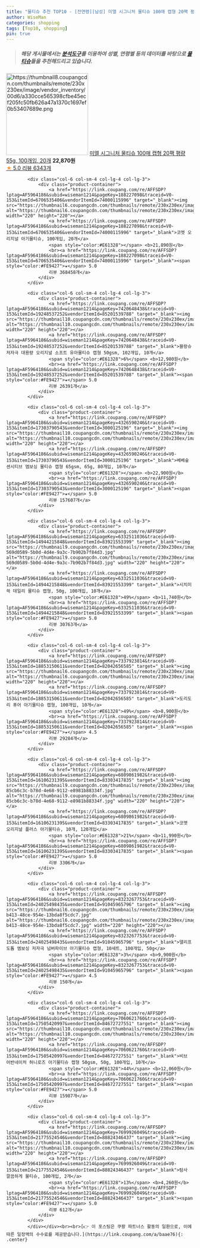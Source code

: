 ```yaml
---
title: "물티슈 추천 TOP10 - [전연령][남성] 미엘 시그니처 물티슈 100매 캡형 20팩 평량 55g, 100개입, 20개"
author: WiseMan
categories: shopping
tags: [Top10, shopping]
pin: true
---
```


> ##### 해당 게시물에서는 [**분석도구**](https://itemscout.io/)를 이용하여 **성별**, **연령별** 등의 데이터를 바탕으로 [**물티슈**](https://link.coupang.com/a/baae76)들을 추천해드리고 있습니다.
<div class="container"><div class="row">
            <div class="col-6 col-sm-4 col-lg-4 col-lg-3">
                <div class="product-container">
                    <a href="https://link.coupang.com/re/AFFSDP?lptag=AF5964186&subid=wiseman1214&pageKey=7148692699&traceid=V0-153&itemId=18116654822&vendorItemId=86504791049" target="_blank"><img src="https://thumbnail8.coupangcdn.com/thumbnails/remote/230x230ex/image/vendor_inventory/00d6/a330cce565398cfbe45ecf205fc50fb626a47a1370c1697ef0b53407689e.png" alt="https://thumbnail8.coupangcdn.com/thumbnails/remote/230x230ex/image/vendor_inventory/00d6/a330cce565398cfbe45ecf205fc50fb626a47a1370c1697ef0b53407689e.png" width="220" height="220"></a>
                    <a href="https://link.coupang.com/re/AFFSDP?lptag=AF5964186&subid=wiseman1214&pageKey=7148692699&traceid=V0-153&itemId=18116654822&vendorItemId=86504791049" target="_blank">미엘 시그니처 물티슈 100매 캡형 20팩 평량 55g, 100개입, 20개</a>
                    <span style="color:#E61328"></span> <b>22,870원</b>
                    <br><a href="https://link.coupang.com/re/AFFSDP?lptag=AF5964186&subid=wiseman1214&pageKey=7148692699&traceid=V0-153&itemId=18116654822&vendorItemId=86504791049" target="_blank"><span style="color:#FE9427">★</span> 5.0
                    리뷰 6343개</a>
                </div>
            </div>
            
            <div class="col-6 col-sm-4 col-lg-4 col-lg-3">
                <div class="product-container">
                    <a href="https://link.coupang.com/re/AFFSDP?lptag=AF5964186&subid=wiseman1214&pageKey=188227098&traceid=V0-153&itemId=6706535406&vendorItemId=74000115996" target="_blank"><img src="https://thumbnail6.coupangcdn.com/thumbnails/remote/230x230ex/image/0820_amir_esrgan_inf80k_batch_1_max3k/807b/0e0a28d62720b239f1e69006863ec724602400598614e858201e34564525.jpg" alt="https://thumbnail6.coupangcdn.com/thumbnails/remote/230x230ex/image/0820_amir_esrgan_inf80k_batch_1_max3k/807b/0e0a28d62720b239f1e69006863ec724602400598614e858201e34564525.jpg" width="220" height="220"></a>
                    <a href="https://link.coupang.com/re/AFFSDP?lptag=AF5964186&subid=wiseman1214&pageKey=188227098&traceid=V0-153&itemId=6706535406&vendorItemId=74000115996" target="_blank">코멧 오리지널 아기물티슈, 100개입, 20개</a>
                    <span style="color:#E61328"></span> <b>21,890원</b>
                    <br><a href="https://link.coupang.com/re/AFFSDP?lptag=AF5964186&subid=wiseman1214&pageKey=188227098&traceid=V0-153&itemId=6706535406&vendorItemId=74000115996" target="_blank"><span style="color:#FE9427">★</span> 5.0
                    리뷰 368458개</a>
                </div>
            </div>
            
            <div class="col-6 col-sm-4 col-lg-4 col-lg-3">
                <div class="product-container">
                    <a href="https://link.coupang.com/re/AFFSDP?lptag=AF5964186&subid=wiseman1214&pageKey=7420648438&traceid=V0-153&itemId=19248537252&vendorItemId=85201539788" target="_blank"><img src="https://thumbnail10.coupangcdn.com/thumbnails/remote/230x230ex/image/0820_amir_esrgan_inf80k_batch_0_max3k/c923/6833b6b3ffed1d39f609ea5cec173098ab8f26680bfde7a90e450635463f.jpg" alt="https://thumbnail10.coupangcdn.com/thumbnails/remote/230x230ex/image/0820_amir_esrgan_inf80k_batch_0_max3k/c923/6833b6b3ffed1d39f609ea5cec173098ab8f26680bfde7a90e450635463f.jpg" width="220" height="220"></a>
                    <a href="https://link.coupang.com/re/AFFSDP?lptag=AF5964186&subid=wiseman1214&pageKey=7420648438&traceid=V0-153&itemId=19248537252&vendorItemId=85201539788" target="_blank">블랑슈 저자극 대용량 오리지널 소프트 유아물티슈 캡형 50gsm, 102개입, 10개</a>
                    <span style="color:#E61328">6%</span> <b>12,980원</b>
                    <br><a href="https://link.coupang.com/re/AFFSDP?lptag=AF5964186&subid=wiseman1214&pageKey=7420648438&traceid=V0-153&itemId=19248537252&vendorItemId=85201539788" target="_blank"><span style="color:#FE9427">★</span> 5.0
                    리뷰 26391개</a>
                </div>
            </div>
            
            <div class="col-6 col-sm-4 col-lg-4 col-lg-3">
                <div class="product-container">
                    <a href="https://link.coupang.com/re/AFFSDP?lptag=AF5964186&subid=wiseman1214&pageKey=4326590246&traceid=V0-153&itemId=17303790543&vendorItemId=3000125196" target="_blank"><img src="https://thumbnail10.coupangcdn.com/thumbnails/remote/230x230ex/image/0820_amir_esrgan_inf80k_batch_0_max3k/a31d/47e7d298fdf7257a5bfb2575345c439a5b2b5c1a93b32dd6d83e951f68e7.jpg" alt="https://thumbnail10.coupangcdn.com/thumbnails/remote/230x230ex/image/0820_amir_esrgan_inf80k_batch_0_max3k/a31d/47e7d298fdf7257a5bfb2575345c439a5b2b5c1a93b32dd6d83e951f68e7.jpg" width="220" height="220"></a>
                    <a href="https://link.coupang.com/re/AFFSDP?lptag=AF5964186&subid=wiseman1214&pageKey=4326590246&traceid=V0-153&itemId=17303790543&vendorItemId=3000125196" target="_blank">베베숲 센시티브 엠보싱 물티슈 캡형 65gsm, 65g, 80개입, 10개</a>
                    <span style="color:#E61328"></span> <b>22,900원</b>
                    <br><a href="https://link.coupang.com/re/AFFSDP?lptag=AF5964186&subid=wiseman1214&pageKey=4326590246&traceid=V0-153&itemId=17303790543&vendorItemId=3000125196" target="_blank"><span style="color:#FE9427">★</span> 5.0
                    리뷰 157607개</a>
                </div>
            </div>
            
            <div class="col-6 col-sm-4 col-lg-4 col-lg-3">
                <div class="product-container">
                    <a href="https://link.coupang.com/re/AFFSDP?lptag=AF5964186&subid=wiseman1214&pageKey=6332511036&traceid=V0-153&itemId=14944215848&vendorItemId=83921553399" target="_blank"><img src="https://thumbnail9.coupangcdn.com/thumbnails/remote/230x230ex/image/retail/images/2779753857167065-569d0589-5b0d-4d4e-9a3c-7b902b7f84d3.jpg" alt="https://thumbnail9.coupangcdn.com/thumbnails/remote/230x230ex/image/retail/images/2779753857167065-569d0589-5b0d-4d4e-9a3c-7b902b7f84d3.jpg" width="220" height="220"></a>
                    <a href="https://link.coupang.com/re/AFFSDP?lptag=AF5964186&subid=wiseman1214&pageKey=6332511036&traceid=V0-153&itemId=14944215848&vendorItemId=83921553399" target="_blank">시치미 쓱 데일리 물티슈 캡형, 50g, 100개입, 10개</a>
                    <span style="color:#E61328">49%</span> <b>11,740원</b>
                    <br><a href="https://link.coupang.com/re/AFFSDP?lptag=AF5964186&subid=wiseman1214&pageKey=6332511036&traceid=V0-153&itemId=14944215848&vendorItemId=83921553399" target="_blank"><span style="color:#FE9427">★</span> 5.0
                    리뷰 30763개</a>
                </div>
            </div>
            
            <div class="col-6 col-sm-4 col-lg-4 col-lg-3">
                <div class="product-container">
                    <a href="https://link.coupang.com/re/AFFSDP?lptag=AF5964186&subid=wiseman1214&pageKey=7337923814&traceid=V0-153&itemId=18853150611&vendorItemId=82042656585" target="_blank"><img src="https://thumbnail6.coupangcdn.com/thumbnails/remote/230x230ex/image/0820_amir_esrgan_inf80k_batch_0_max3k/43ba/9567948799a100748d55ba9a7636f704916af3265cb500f9839cc546b639.jpg" alt="https://thumbnail6.coupangcdn.com/thumbnails/remote/230x230ex/image/0820_amir_esrgan_inf80k_batch_0_max3k/43ba/9567948799a100748d55ba9a7636f704916af3265cb500f9839cc546b639.jpg" width="220" height="220"></a>
                    <a href="https://link.coupang.com/re/AFFSDP?lptag=AF5964186&subid=wiseman1214&pageKey=7337923814&traceid=V0-153&itemId=18853150611&vendorItemId=82042656585" target="_blank">도리도리 퓨어 아기물티슈 캡형, 100개입, 10개</a>
                    <span style="color:#E61328">49%</span> <b>8,900원</b>
                    <br><a href="https://link.coupang.com/re/AFFSDP?lptag=AF5964186&subid=wiseman1214&pageKey=7337923814&traceid=V0-153&itemId=18853150611&vendorItemId=82042656585" target="_blank"><span style="color:#FE9427">★</span> 4.5
                    리뷰 29284개</a>
                </div>
            </div>
            
            <div class="col-6 col-sm-4 col-lg-4 col-lg-3">
                <div class="product-container">
                    <a href="https://link.coupang.com/re/AFFSDP?lptag=AF5964186&subid=wiseman1214&pageKey=6809861982&traceid=V0-153&itemId=16106231395&vendorItemId=83303417835" target="_blank"><img src="https://thumbnail9.coupangcdn.com/thumbnails/remote/230x230ex/image/retail/images/3237218512545556-85cb6c3c-b78d-4e68-9112-e8981b88334f.jpg" alt="https://thumbnail9.coupangcdn.com/thumbnails/remote/230x230ex/image/retail/images/3237218512545556-85cb6c3c-b78d-4e68-9112-e8981b88334f.jpg" width="220" height="220"></a>
                    <a href="https://link.coupang.com/re/AFFSDP?lptag=AF5964186&subid=wiseman1214&pageKey=6809861982&traceid=V0-153&itemId=16106231395&vendorItemId=83303417835" target="_blank">코멧 오리지널 플러스 아기물티슈, 10개, 120개입</a>
                    <span style="color:#E61328">21%</span> <b>11,990원</b>
                    <br><a href="https://link.coupang.com/re/AFFSDP?lptag=AF5964186&subid=wiseman1214&pageKey=6809861982&traceid=V0-153&itemId=16106231395&vendorItemId=83303417835" target="_blank"><span style="color:#FE9427">★</span> 5.0
                    리뷰 3306개</a>
                </div>
            </div>
            
            <div class="col-6 col-sm-4 col-lg-4 col-lg-3">
                <div class="product-container">
                    <a href="https://link.coupang.com/re/AFFSDP?lptag=AF5964186&subid=wiseman1214&pageKey=8323267753&traceid=V0-153&itemId=24025498435&vendorItemId=91045965796" target="_blank"><img src="https://thumbnail6.coupangcdn.com/thumbnails/remote/230x230ex/image/retail/images/2024/09/03/16/4/e3bc7291-b413-48ce-954e-13bda8f5cdc7.jpg" alt="https://thumbnail6.coupangcdn.com/thumbnails/remote/230x230ex/image/retail/images/2024/09/03/16/4/e3bc7291-b413-48ce-954e-13bda8f5cdc7.jpg" width="220" height="220"></a>
                    <a href="https://link.coupang.com/re/AFFSDP?lptag=AF5964186&subid=wiseman1214&pageKey=8323267753&traceid=V0-153&itemId=24025498435&vendorItemId=91045965796" target="_blank">델리프 도톰 엠보싱 저자극 넘버파이브 아기물티슈 캡형, 10세트, 100개입, 50g</a>
                    <span style="color:#E61328">3%</span> <b>9,900원</b>
                    <br><a href="https://link.coupang.com/re/AFFSDP?lptag=AF5964186&subid=wiseman1214&pageKey=8323267753&traceid=V0-153&itemId=24025498435&vendorItemId=91045965796" target="_blank"><span style="color:#FE9427">★</span> 4.5
                    리뷰 150개</a>
                </div>
            </div>
            
            <div class="col-6 col-sm-4 col-lg-4 col-lg-3">
                <div class="product-container">
                    <a href="https://link.coupang.com/re/AFFSDP?lptag=AF5964186&subid=wiseman1214&pageKey=7060621760&traceid=V0-153&itemId=17505420997&vendorItemId=84672727551" target="_blank"><img src="https://thumbnail10.coupangcdn.com/thumbnails/remote/230x230ex/image/0820_amir_esrgan_inf80k_batch_1_max3k/759f/9b1ab69b8d44539ffb8996d1d183eaf4b47876fa3c4ba975b25481936281.jpg" alt="https://thumbnail10.coupangcdn.com/thumbnails/remote/230x230ex/image/0820_amir_esrgan_inf80k_batch_1_max3k/759f/9b1ab69b8d44539ffb8996d1d183eaf4b47876fa3c4ba975b25481936281.jpg" width="220" height="220"></a>
                    <a href="https://link.coupang.com/re/AFFSDP?lptag=AF5964186&subid=wiseman1214&pageKey=7060621760&traceid=V0-153&itemId=17505420997&vendorItemId=84672727551" target="_blank">비브 어반네이처 허니로즈 아기물티슈 캡형 50gsm, 50g, 100개입, 10개</a>
                    <span style="color:#E61328">44%</span> <b>12,060원</b>
                    <br><a href="https://link.coupang.com/re/AFFSDP?lptag=AF5964186&subid=wiseman1214&pageKey=7060621760&traceid=V0-153&itemId=17505420997&vendorItemId=84672727551" target="_blank"><span style="color:#FE9427">★</span> 5.0
                    리뷰 15987개</a>
                </div>
            </div>
            
            <div class="col-6 col-sm-4 col-lg-4 col-lg-3">
                <div class="product-container">
                    <a href="https://link.coupang.com/re/AFFSDP?lptag=AF5964186&subid=wiseman1214&pageKey=7699926049&traceid=V0-153&itemId=21775524546&vendorItemId=88824346437" target="_blank"><img src="https://thumbnail10.coupangcdn.com/thumbnails/remote/230x230ex/image/0820_amir_esrgan_inf80k_batch_1_max3k/8d34/ad1064d7be086d51ed978276585c423f8e99a928f9e5e70ab7346dba26d3.png" alt="https://thumbnail10.coupangcdn.com/thumbnails/remote/230x230ex/image/0820_amir_esrgan_inf80k_batch_1_max3k/8d34/ad1064d7be086d51ed978276585c423f8e99a928f9e5e70ab7346dba26d3.png" width="220" height="220"></a>
                    <a href="https://link.coupang.com/re/AFFSDP?lptag=AF5964186&subid=wiseman1214&pageKey=7699926049&traceid=V0-153&itemId=21775524546&vendorItemId=88824346437" target="_blank">탐사 깔끔하게 물티슈, 100개입, 2개</a>
                    <span style="color:#E61328">13%</span> <b>4,260원</b>
                    <br><a href="https://link.coupang.com/re/AFFSDP?lptag=AF5964186&subid=wiseman1214&pageKey=7699926049&traceid=V0-153&itemId=21775524546&vendorItemId=88824346437" target="_blank"><span style="color:#FE9427">★</span> 5.0
                    리뷰 612개</a>
                </div>
            </div>
            </div></div><br><br>[👉 이 포스팅은 쿠팡 파트너스 활동의 일환으로, 이에 따른 일정액의 수수료를 제공받습니다.](https://link.coupang.com/a/baae76){: .center}